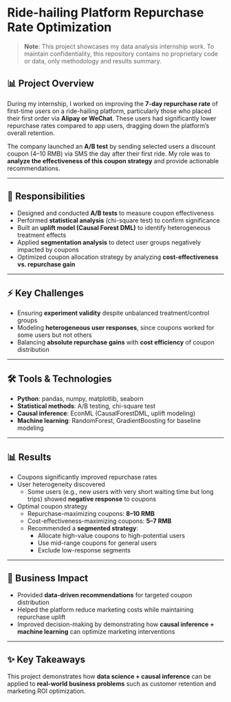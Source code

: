 # Ride-hailing Platform Repurchase Rate Optimization

> **Note**: This project showcases my data analysis internship work. To maintain confidentiality, this repository contains no proprietary code or data, only methodology and results summary.

## 📊 Project Overview

During my internship, I worked on improving the **7-day repurchase rate** of first-time users on a ride-hailing platform, particularly those who placed their first order via **Alipay or WeChat**. These users had significantly lower repurchase rates compared to app users, dragging down the platform’s overall retention.  

The company launched an **A/B test** by sending selected users a discount coupon (4–10 RMB) via SMS the day after their first ride. My role was to **analyze the effectiveness of this coupon strategy** and provide actionable recommendations.

---

## 🔧 Responsibilities
- Designed and conducted **A/B tests** to measure coupon effectiveness  
- Performed **statistical analysis** (chi-square test) to confirm significance  
- Built an **uplift model (Causal Forest DML)** to identify heterogeneous treatment effects  
- Applied **segmentation analysis** to detect user groups negatively impacted by coupons  
- Optimized coupon allocation strategy by analyzing **cost-effectiveness vs. repurchase gain**

---

## ⚡ Key Challenges
- Ensuring **experiment validity** despite unbalanced treatment/control groups  
- Modeling **heterogeneous user responses**, since coupons worked for some users but not others  
- Balancing **absolute repurchase gains** with **cost efficiency** of coupon distribution  

---

## 🛠️ Tools & Technologies
- **Python**: pandas, numpy, matplotlib, seaborn  
- **Statistical methods**: A/B testing, chi-square test  
- **Causal inference**: EconML (CausalForestDML, uplift modeling)  
- **Machine learning**: RandomForest, GradientBoosting for baseline modeling  

---
## 📊 Results
- Coupons significantly improved repurchase rates
- User heterogeneity discovered
    - Some users (e.g., new users with very short waiting time but long trips) showed **negative response** to coupons  
- Optimal coupon strategy 
  - Repurchase-maximizing coupons: **8–10 RMB**  
  - Cost-effectiveness-maximizing coupons: **5–7 RMB**  
  - Recommended a **segmented strategy**:  
    - Allocate high-value coupons to high-potential users  
    - Use mid-range coupons for general users  
    - Exclude low-response segments  

---

## 🎯 Business Impact
- Provided **data-driven recommendations** for targeted coupon distribution  
- Helped the platform reduce marketing costs while maintaining repurchase uplift  
- Improved decision-making by demonstrating how **causal inference + machine learning** can optimize marketing interventions  

---

## ✨ Key Takeaways

This project demonstrates how **data science + causal inference** can be applied to **real-world business problems** such as customer retention and marketing ROI optimization.

